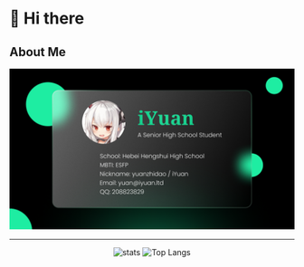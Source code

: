 # 👋 Hi there

## About Me

![card-info](https://raw.githubusercontent.com/yuanzhidao/yuanzhidao/main/assets/img/card-info.png)

---

<div align="center">
<img src="https://github-readme-stats.vercel.app/api?username=yuanzhidao&count_private=true&show_icons=true&include_all_commits=true" alt="stats" height="175px" /> <img src="https://github-readme-stats.vercel.app/api/top-langs/?username=yuanzhidao&layout=compact&langs_count=8" alt="Top Langs" height="175px" />
</div>

